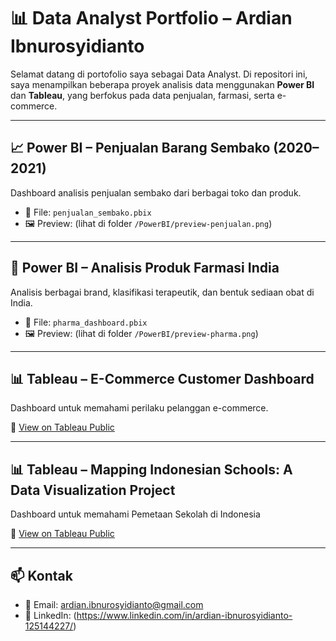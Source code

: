 # 📊 Data Analyst Portfolio – Ardian Ibnurosyidianto

Selamat datang di portofolio saya sebagai Data Analyst. Di repositori ini, saya menampilkan beberapa proyek analisis data menggunakan **Power BI** dan **Tableau**, yang berfokus pada data penjualan, farmasi, serta e-commerce.

---

## 📈 Power BI – Penjualan Barang Sembako (2020–2021)
Dashboard analisis penjualan sembako dari berbagai toko dan produk.

- 📁 File: `penjualan_sembako.pbix`
- 🖼️ Preview: (lihat di folder `/PowerBI/preview-penjualan.png`)

---

## 💊 Power BI – Analisis Produk Farmasi India
Analisis berbagai brand, klasifikasi terapeutik, dan bentuk sediaan obat di India.

- 📁 File: `pharma_dashboard.pbix`
- 🖼️ Preview: (lihat di folder `/PowerBI/preview-pharma.png`)

---

## 📊 Tableau – E-Commerce Customer Dashboard
Dashboard untuk memahami perilaku pelanggan e-commerce.

🔗 [View on Tableau Public](https://public.tableau.com/views/UnveilingCustomerInsightsE-CommerceDashboard/Story1?:language=en-US&:sid=&:redirect=auth&:display_count=n&:origin=viz_share_link)

---
## 📊 Tableau – Mapping Indonesian Schools: A Data Visualization Project
Dashboard untuk memahami Pemetaan Sekolah di Indonesia


🔗 [View on Tableau Public](https://public.tableau.com/views/MappingIndonesianSchoolsADataVisualizationProject/Story1?:language=en-US&:sid=&:redirect=auth&:display_count=n&:origin=viz_share_link)

---
## 📫 Kontak
- 📧 Email: ardian.ibnurosyidianto@gmail.com
- 🔗 LinkedIn: (https://www.linkedin.com/in/ardian-ibnurosyidianto-125144227/)
